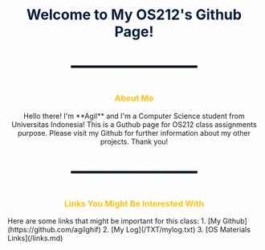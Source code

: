 <h1 style="color: #001D3D; font-weight: bold; text-align:center"> Welcome to My OS212's Github Page! </h1>

<hr style="border-style: dotted none none none; border-width: 5px; height: 0; width: 50%; color: #001d3d; margin: 50px auto 50px auto;">

<h3 style="color: #FFC300; text-align:center; font-weight: bold;"> About Me </h3>
<p style="text-align:center;">Hello there! I'm **Agil** and I'm a Computer Science student from Universitas Indonesia! This is a Guthub page for OS212 class assignments purpose. Please visit my Github for further information about my other projects. Thank you!</p>

<hr style="border-style: dotted none none none; border-width: 5px; height: 0; width: 50%; color: #001d3d; margin: 50px auto 50px auto;">

<h3 style="color: #FFC300; text-align:center; font-weight: bold;"> Links You Might Be Interested With</h3>
Here are some links that might be important for this class:
1. [My Github](https://github.com/agilghif)
2. [My Log](/TXT/mylog.txt)
3. [OS Materials Links](/links.md)

